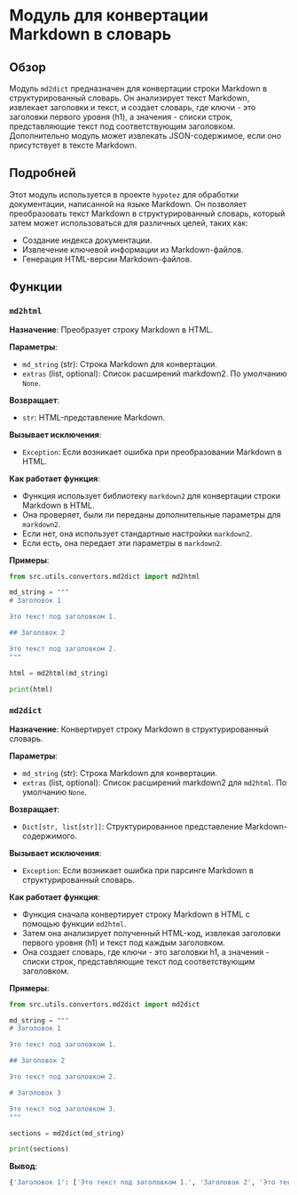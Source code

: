 # Модуль для конвертации Markdown в словарь

## Обзор

Модуль `md2dict` предназначен для конвертации строки Markdown в структурированный словарь. Он анализирует текст Markdown, извлекает заголовки и текст, и создает словарь, где ключи - это заголовки первого уровня (h1), а значения - списки строк, представляющие текст под соответствующим заголовком. Дополнительно модуль может извлекать JSON-содержимое, если оно присутствует в тексте Markdown. 

## Подробней

Этот модуль используется в проекте `hypotez` для обработки документации, написанной на языке Markdown. Он позволяет преобразовать текст Markdown в структурированный словарь, который затем может использоваться для различных целей, таких как:

- Создание индекса документации.
- Извлечение ключевой информации из Markdown-файлов.
- Генерация HTML-версии Markdown-файлов.

## Функции

### `md2html`

**Назначение**: Преобразует строку Markdown в HTML.

**Параметры**:

- `md_string` (str): Строка Markdown для конвертации.
- `extras` (list, optional): Список расширений markdown2. По умолчанию `None`.

**Возвращает**:

- `str`: HTML-представление Markdown.

**Вызывает исключения**:

- `Exception`: Если возникает ошибка при преобразовании Markdown в HTML.

**Как работает функция**:

- Функция использует библиотеку `markdown2` для конвертации строки Markdown в HTML.
- Она проверяет, были ли переданы дополнительные параметры для `markdown2`.
- Если нет, она использует стандартные настройки `markdown2`.
- Если есть, она передает эти параметры в `markdown2`.

**Примеры**:

```python
from src.utils.convertors.md2dict import md2html

md_string = """
# Заголовок 1

Это текст под заголовком 1.

## Заголовок 2

Это текст под заголовком 2.
"""

html = md2html(md_string)

print(html)
```

### `md2dict`

**Назначение**: Конвертирует строку Markdown в структурированный словарь.

**Параметры**:

- `md_string` (str): Строка Markdown для конвертации.
- `extras` (list, optional): Список расширений markdown2 для `md2html`. По умолчанию `None`.

**Возвращает**:

- `Dict[str, list[str]]`: Структурированное представление Markdown-содержимого.

**Вызывает исключения**:

- `Exception`: Если возникает ошибка при парсинге Markdown в структурированный словарь.

**Как работает функция**:

- Функция сначала конвертирует строку Markdown в HTML с помощью функции `md2html`.
- Затем она анализирует полученный HTML-код, извлекая заголовки первого уровня (h1) и текст под каждым заголовком.
- Она создает словарь, где ключи - это заголовки h1, а значения - списки строк, представляющие текст под соответствующим заголовком.

**Примеры**:

```python
from src.utils.convertors.md2dict import md2dict

md_string = """
# Заголовок 1

Это текст под заголовком 1.

## Заголовок 2

Это текст под заголовком 2.

# Заголовок 3

Это текст под заголовком 3.
"""

sections = md2dict(md_string)

print(sections)
```

**Вывод**:

```python
{'Заголовок 1': ['Это текст под заголовком 1.', 'Заголовок 2', 'Это текст под заголовком 2.'], 'Заголовок 3': ['Это текст под заголовком 3.']}